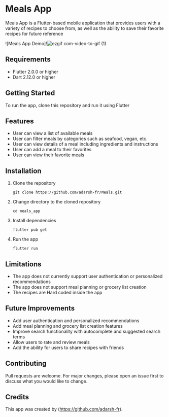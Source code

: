 # Meals App

Meals App is a Flutter-based mobile application that provides users with a variety of recipes to choose from, as well as the ability to save their favorite recipes for future reference

![Meals App Demo]!![ezgif com-video-to-gif (1)](https://github.com/adarsh-fr/Meals/assets/59118492/c6c05b06-808b-4c93-ae1d-fdd8c504e2ac)



## Requirements
- Flutter 2.0.0 or higher
- Dart 2.12.0 or higher

## Getting Started
To run the app, clone this repository and run it using Flutter

## Features
- User can view a list of available meals
- User can filter meals by categories such as seafood, vegan, etc.
- User can view details of a meal including ingredients and instructions
- User can add a meal to their favorites
- User can view their favorite meals


## Installation
1. Clone the repository
   ```
   git clone https://github.com/adarsh-fr/Meals.git
   ```
2. Change directory to the cloned repository
   ```
   cd meals_app
   ```
3. Install dependencies
   ```
   flutter pub get
   ```
4. Run the app
   ```
   flutter run
   ```

## Limitations
- The app does not currently support user authentication or personalized recommendations
- The app does not support meal planning or grocery list creation
- The recipes are Hard coded inside the app

## Future Improvements
- Add user authentication and personalized recommendations
- Add meal planning and grocery list creation features
- Improve search functionality with autocomplete and suggested search terms
- Allow users to rate and review meals
- Add the ability for users to share recipes with friends

## Contributing
Pull requests are welcome. For major changes, please open an issue first to discuss what you would like to change.

## Credits
This app was created by (https://github.com/adarsh-fr).
